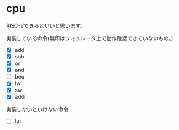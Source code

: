 # cpu
RISC-Vできるといいと思います。

実装している命令(無印はシミュレータ上で動作確認できていないもの。)
- [x] add
- [x] sub
- [x] or
- [x] and
- [ ] beq
- [x] lw
- [x] sw
- [x] addi

実装しないといけない命令
- [ ] lui
